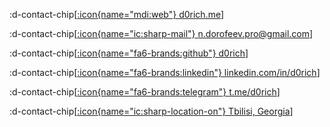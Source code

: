 :d-contact-chip[[:icon{name="mdi:web"} d0rich.me](https://d0rich.me)]

:d-contact-chip[[:icon{name="ic:sharp-mail"} n.dorofeev.pro@gmail.com](mailto:n.dorofeev.pro@gmail.com)]

:d-contact-chip[[:icon{name="fa6-brands:github"} d0rich](https://github.com/d0rich)]

:d-contact-chip[[:icon{name="fa6-brands:linkedin"} linkedin.com/in/d0rich](https://www.linkedin.com/in/d0rich/)]

:d-contact-chip[[:icon{name="fa6-brands:telegram"} t.me/d0rich](https://d0rich.t.me/)]

:d-contact-chip[[:icon{name="ic:sharp-location-on"} Tbilisi, Georgia](https://www.google.com/maps/place/Tbilisi/@41.7326304,44.6987693,11z)]